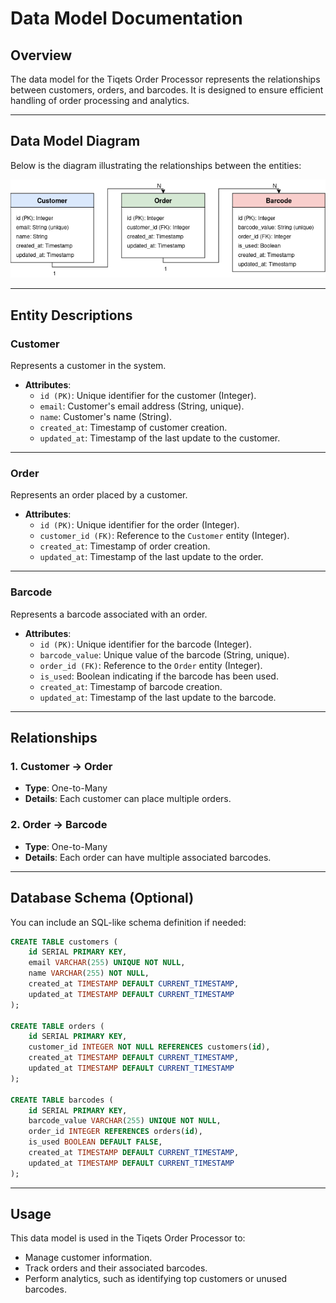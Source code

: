 # Data Model Documentation

## Overview
The data model for the Tiqets Order Processor represents the relationships between customers, orders, and barcodes. It is designed to ensure efficient handling of order processing and analytics.

---

## Data Model Diagram

Below is the diagram illustrating the relationships between the entities:

![Data Model](data_model.png)

---

## Entity Descriptions

### **Customer**
Represents a customer in the system.
- **Attributes**:
  - `id (PK)`: Unique identifier for the customer (Integer).
  - `email`: Customer's email address (String, unique).
  - `name`: Customer's name (String).
  - `created_at`: Timestamp of customer creation.
  - `updated_at`: Timestamp of the last update to the customer.

---

### **Order**
Represents an order placed by a customer.
- **Attributes**:
  - `id (PK)`: Unique identifier for the order (Integer).
  - `customer_id (FK)`: Reference to the `Customer` entity (Integer).
  - `created_at`: Timestamp of order creation.
  - `updated_at`: Timestamp of the last update to the order.

---

### **Barcode**
Represents a barcode associated with an order.
- **Attributes**:
  - `id (PK)`: Unique identifier for the barcode (Integer).
  - `barcode_value`: Unique value of the barcode (String, unique).
  - `order_id (FK)`: Reference to the `Order` entity (Integer).
  - `is_used`: Boolean indicating if the barcode has been used.
  - `created_at`: Timestamp of barcode creation.
  - `updated_at`: Timestamp of the last update to the barcode.

---

## Relationships

### 1. **Customer → Order**
- **Type**: One-to-Many
- **Details**: Each customer can place multiple orders.

### 2. **Order → Barcode**
- **Type**: One-to-Many
- **Details**: Each order can have multiple associated barcodes.

---

## Database Schema (Optional)
You can include an SQL-like schema definition if needed:
```sql
CREATE TABLE customers (
    id SERIAL PRIMARY KEY,
    email VARCHAR(255) UNIQUE NOT NULL,
    name VARCHAR(255) NOT NULL,
    created_at TIMESTAMP DEFAULT CURRENT_TIMESTAMP,
    updated_at TIMESTAMP DEFAULT CURRENT_TIMESTAMP
);

CREATE TABLE orders (
    id SERIAL PRIMARY KEY,
    customer_id INTEGER NOT NULL REFERENCES customers(id),
    created_at TIMESTAMP DEFAULT CURRENT_TIMESTAMP,
    updated_at TIMESTAMP DEFAULT CURRENT_TIMESTAMP
);

CREATE TABLE barcodes (
    id SERIAL PRIMARY KEY,
    barcode_value VARCHAR(255) UNIQUE NOT NULL,
    order_id INTEGER REFERENCES orders(id),
    is_used BOOLEAN DEFAULT FALSE,
    created_at TIMESTAMP DEFAULT CURRENT_TIMESTAMP,
    updated_at TIMESTAMP DEFAULT CURRENT_TIMESTAMP
);
```

---

## Usage
This data model is used in the Tiqets Order Processor to:
- Manage customer information.
- Track orders and their associated barcodes.
- Perform analytics, such as identifying top customers or unused barcodes.

